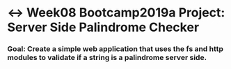 # ↔️ Week08 Bootcamp2019a Project: Server Side Palindrome Checker

### Goal: Create a simple web application that uses the fs and http modules to validate if a string is a palindrome server side.
